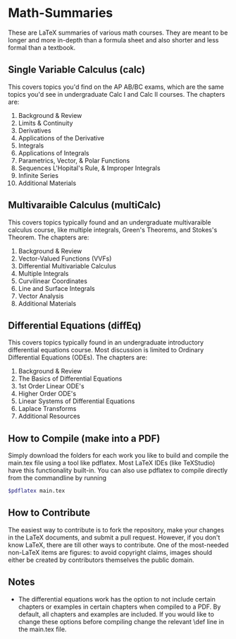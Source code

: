 # Math-Summaries
These are LaTeX summaries of various math courses. They are meant to be longer and more in-depth than a formula sheet and also shorter and less formal than a textbook.

## Single Variable Calculus (calc)
This covers topics you'd find on the AP AB/BC exams, which are the same topics you'd see in undergraduate Calc I and Calc II courses.
The chapters are:
1. Background & Review
2. Limits & Continuity
3. Derivatives
4. Applications of the Derivative
5. Integrals
6. Applications of Integrals
7. Parametrics, Vector, & Polar Functions
8. Sequences L'Hopital's Rule, & Improper Integrals
9. Infinite Series
10. Additional Materials


## Multivaraible Calculus (multiCalc)
This covers topics typically found and an undergraduate multivaraible calculus course, like multiple integrals, Green's Theorems, and Stokes's Theorem.
The chapters are:
1. Background & Review
2. Vector-Valued Functions (VVFs)
3. Differential Multivariable Calculus
4. Multiple Integrals
5. Curvilinear Coordinates
6. Line and Surface Integrals
7. Vector Analysis
8. Additional Materials

## Differential Equations (diffEq)
This covers topics typically found in an undergraduate introductory differential equations course. Most discussion is limited to Ordinary Differential Equations (ODEs).
The chapters are:
1. Background & Review
2. The Basics of Differential Equations
3. 1st Order Linear ODE's
4. Higher Order ODE's
5. Linear Systems of Differential Equations
6. Laplace Transforms
7. Additional Resources

## How to Compile (make into a PDF)
Simply download the folders for each work you like to build and compile the main.tex file using a tool like pdflatex. Most LaTeX IDEs (like TeXStudio) have this functionality built-in. You can also use pdflatex to compile directly from the commandline by running 
```bash
$pdflatex main.tex
```

## How to Contribute
The easiest way to contribute is to fork the repository, make your changes in the LaTeX documents, and submit a pull request. However, if you don't know LaTeX, there are till other ways to contribute. One of the most-needed non-LaTeX items are figures: to avoid copyright claims, images should either be created by contributors themselves the public domain.

## Notes
* The differential equations work has the option to not include certain chapters or examples in certain chapters when compiled to a PDF. By default, all chapters and examples are included. If you would like to change these options before compiling change the relevant \\def line in the main.tex file.
